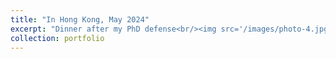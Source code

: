 ```yaml
---
title: "In Hong Kong, May 2024"
excerpt: "Dinner after my PhD defense<br/><img src='/images/photo-4.jpg'>"
collection: portfolio
---
```

